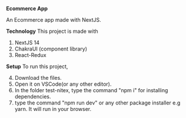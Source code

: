 **Ecommerce App**

An Ecommerce app made with NextJS. <br>

**Technology**
This project is made with

1. NextJS 14
2. ChakraUI (component library)
3. React-Redux

**Setup**
To run this project,

4. Download the files.
5. Open it on VSCode(or any other editor).
6. In the folder test-nitex, type the command "npm i" for installing dependencies.
7. type the command "npm run dev" or any other package installer e.g yarn. It will run in your browser.
